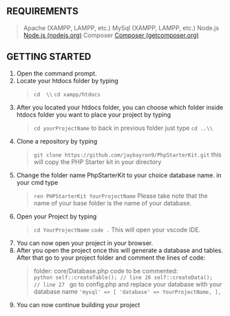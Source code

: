 ## REQUIREMENTS
> Apache (XAMPP, LAMPP, etc.)
> MySql  (XAMPP, LAMPP, etc.)
> Node.js [Node.js (nodejs.org)](https://nodejs.org/en)
> Composer [Composer (getcomposer.org)](https://getcomposer.org/)


## GETTING STARTED
1. Open the command prompt.
2. Locate your htdocs folder by typing
	> ```cd  \\```
	> ```cd xampp/htdocs```
3. After you located your htdocs folder, you can choose which folder inside htdocs folder you want to place your project by typing
	> ```cd yourProjectName```
	to back in previous folder just type
	> ```cd ..\\```
4. Clone a repository by typing
	> ```git clone https://github.com/jaybayron9/PhpStarterKit.git```
	this will copy the PHP Starter kit in your directory
5. Change the folder name PhpStarterKit to your choice database name. in your cmd type
	> ```ren PHPStarterKit YourProjectName```
	Please take note that the name of your base folder is the name of your database.
6. Open your Project by typing
	> ```cd YourProjectName```
	> ```code .```
	This will open your vscode IDE.
7. You can now open your project in your browser.
8. After you open the project once this will generate a database and tables. After that go to your project folder and comment the lines of code:
	> folder: core/Database.php
	> code to be commented:  
		```python
			self::createTable(); // line 26
			self::createData();  // line 27
		```
	> go to config.php and replace your database with your database name
		```
			'mysql' => [
				'database' => YourProjectName,
			],
		```
9. You can now continue building your project